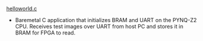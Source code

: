 [helloworld.c](/src/vitis/helloworld.c)

- Baremetal C application that initializes BRAM and UART on the PYNQ-Z2 CPU. Receives test images over UART from host PC and stores it in BRAM for FPGA to read.
